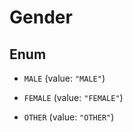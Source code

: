 

# Gender

## Enum


* `MALE` (value: `"MALE"`)

* `FEMALE` (value: `"FEMALE"`)

* `OTHER` (value: `"OTHER"`)



